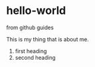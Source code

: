 # hello-world
from github guides

This is my thing that is about me.

1. first heading
1. second heading
